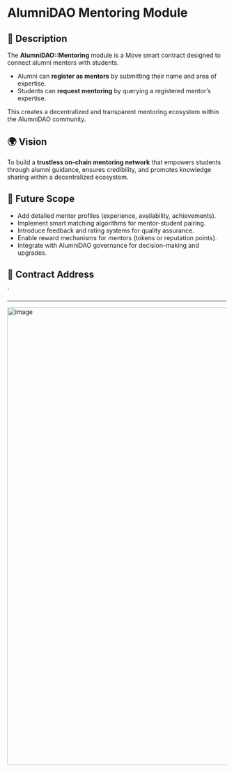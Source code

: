 # AlumniDAO Mentoring Module

## 📖 Description
The **AlumniDAO::Mentoring** module is a Move smart contract designed to connect alumni mentors with students.  
- Alumni can **register as mentors** by submitting their name and area of expertise.  
- Students can **request mentoring** by querying a registered mentor’s expertise.  

This creates a decentralized and transparent mentoring ecosystem within the AlumniDAO community.

## 🌍 Vision
To build a **trustless on-chain mentoring network** that empowers students through alumni guidance, ensures credibility, and promotes knowledge sharing within a decentralized ecosystem.

## 🚀 Future Scope
- Add detailed mentor profiles (experience, availability, achievements).  
- Implement smart matching algorithms for mentor-student pairing.  
- Introduce feedback and rating systems for quality assurance.  
- Enable reward mechanisms for mentors (tokens or reputation points).  
- Integrate with AlumniDAO governance for decision-making and upgrades.  

## 📜 Contract Address
`

---
<img width="1872" height="1052" alt="image" src="https://github.com/user-attachments/assets/5cf39b0b-ec0f-4020-aa0d-3b75015c51fb" />
